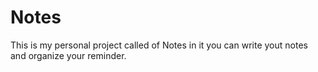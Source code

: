 # Notes
This is my personal project called of Notes in it you can write yout notes and organize your reminder.
